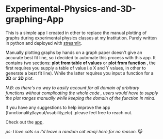 # Experimental-Physics-and-3D-graphing-App

This is a simple app I created in other to replace the manual plotting of graphs during experimental physics classes at my Institution.
Purely written in python and deployed with [streamlit](share.streamlit.io).

Manually plotting graphs by hands on a graph paper doesn't give an accurate best fit line, so i decided to automate this process with this app.
It contains two sections: **plot from table of values** or **plot from function** , the first requires you supply a table of value i.e X and Y values, in other to generate a best fit line). While the latter requires you input a function for a **2D** or **3D** plot.  

*N.B: as there's no way to easily account for all domain of arbitrary functions without complicating the whole code , users would have to supply the plot ranges manually while keeping the domain of the function in mind.*

If you have any suggestions to help improve the app (functionality/layout/usability,etc) ,please feel free to reach out.

Check out the [app](https://share.streamlit.io/bwhiz/my_plotter_app/main/bwhiz_plotter.py).

*ps: I love cats so I'd leave a random cat emoji here for no reason.* 😸
